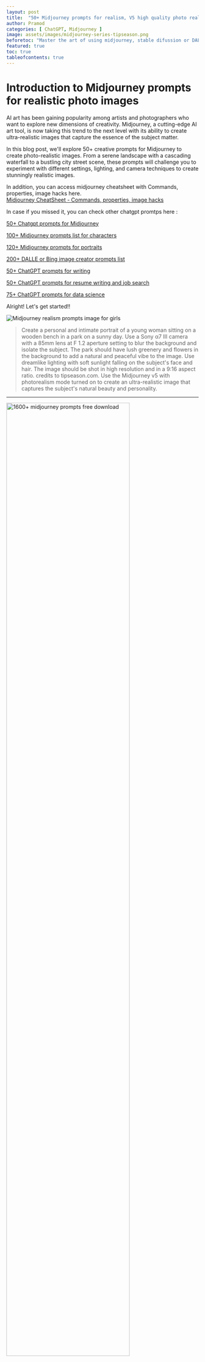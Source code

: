 ```yaml
---
layout: post
title:  "50+ Midjourney prompts for realism, V5 high quality photo realistic prompt ideas"
author: Pramod
categories: [ ChatGPT, Midjourney ]
image: assets/images/midjourney-series-tipseason.png
beforetoc: "Master the art of using midjourney, stable difussion or DALL-E-2 with creative realistic photo like images."
featured: true
toc: true
tableofcontents: true
---
```


# Introduction to Midjourney prompts for realistic photo images
AI art has been gaining popularity among artists and photographers who want to explore new dimensions of creativity.
Midjourney, a cutting-edge AI art tool, is now taking this trend to the next level with its ability to create
ultra-realistic images that capture the essence of the subject matter.

In this blog post, we'll explore 50+ creative prompts for  Midjourney to create photo-realistic images. From a
serene landscape with a cascading waterfall to a bustling city street scene, these prompts will challenge you to
experiment with different settings, lighting, and camera techniques to create stunningly realistic images.

In addition, you can access midjourney cheatsheet with Commands, properties, image hacks here.      
<a href="/midjourney-cheatsheet/"> Midjourney CheatSheet - Commands, properties, image hacks </a>

In case if you missed it, you can check other chatgpt promtps here :

[50+ Chatgpt prompts for Midjourney](/chatgpt-prompts-for-midjourney/)

[100+ Midjourney prompts list for characters](/midjourney-prompts-for-characters/)

[120+ Midjourney prompts for portraits](/midjourney-prompts-for-portraits/)

[200+ DALLE or Bing image creator prompts list](/dalle-bing-image-prompt-ideas/)

[50+ ChatGPT prompts for writing](/chatgpt-prompts-for-writing/)

[50+ ChatGPT prompts for resume writing and job search](/chatgpt-prompts-for-resume/)

[75+ ChatGPT prompts for data science](/chatgpt-prompts-for-data-science/)

Alright! Let's get started!!

<img class="img-fluid" src="/assets/images/realism-girls.png" alt="Midjourney realism prompts image for girls">

>  Create a personal and intimate portrait of a young woman sitting on a wooden bench in a park on a sunny day. Use a Sony
α7 III camera with a 85mm lens at F 1.2 aperture setting to blur the background and isolate the subject. The park should
have lush greenery and flowers in the background to add a natural and peaceful vibe to the image. Use dreamlike lighting
with soft sunlight falling on the subject's face and hair. The image should be shot in high resolution and in a 9:16
aspect ratio. credits to tipseason.com. Use the Midjourney v5 with photorealism mode turned on to create an
ultra-realistic image that captures the subject's natural beauty and personality.
<hr>

<a href="https://etsy.me/3GUkPIH"><img src="/assets/images/midjourney-prompts-cover.jpg" alt="1600+ midjourney prompts free download" style="width:80%;"></a>
<br>
<hr>

<img class="img-fluid" src="/assets/images/realism-boy.png" alt="Midjourney prompts for photorealistic images">
> Create a realistic image of a young boy playing football in an urban park. Use a Nikon D850 DSLR camera with a 200mm
lens at F 1.2 aperture setting to isolate the subject and add a blurred backdrop of skyscrapers. The park should have a
busy street and streetlights in the background to add a sense of city life. Use dramatic lighting with sunlight and
shadows to create a dynamic image. credits to tipseason.com. Use the Midjourney v5 with photorealism mode turned on to
capture the boy's enthusiasm for the game.
<hr>


## How to generate midjourney prompts for photo realism

1. Use the latest AI model, Midjourney v5, to create photorealistic images. For example, create a portrait of a person
   that looks like a photograph, with realistic skin tones and sharp details -- v5 
2. Use a long lens, such as an 85mm, 100mm or 200mm, to isolate portrait subjects and create a shallow depth of field.
   For example, create a portrait of a person with a blurred background, making the subject stand out and appear more
   prominent with 100mm lens.
3. Use specific camera models, such as the Sony α7 III, Nikon D850 DSLR 4k or Canon EOS R5, or even the Hasselblad, to
   create high-quality images with realistic colors and details. For example, create a portrait of a person with a Sony
   α7 III camera, capturing their features and expressions with precision.
4. Use keywords such as "candid" "personal", 4k, 8k to recreate a natural and authentic look in high quality. For
   example, create an image of a person laughing with their friends in candid 8k form, capturing a genuine moment of joy
   and happiness.
5. Use a wide aperture setting, such as F 1.2, to create a blurry background and make the subject stand out. For
   example, create a portrait of a person with a blurred background of a cornfield, giving the image a dreamy and
   romantic feel.
6. Add blurry backdrop hints, such as an abandoned church or a street photo at night, to create a sense of mood and
   atmosphere. For example, create a portrait of a person with a blurred background of a city street at night, creating
   a sense of mystery and intrigue.
7. Use dreamlike lighting or dramatic lighting to create a sense of depth and contrast in the image. For example, create
   a portrait of a person with dramatic lighting, casting strong shadows and highlights on their face.
8. Create ultra-detailed images with sharp lines and textures, capturing every detail with precision. For example,
   create a portrait of a person with a detailed texture of their skin, making the image appear more realistic.
9. Create personal portraits that capture the essence of the person's character and personality. For example, create a
   portrait of a person in their natural environment, showcasing their interests and passions.
10. Use the "--testp" command to put Midjourney into photorealism mode, creating images that look like real photographs.
11. Use an aspect ratio of 9:16, which is commonly used for portrait images on social media platforms like Instagram and
    TikTok.
12. Experiment with Vermeer lighting or Rembrandt lighting, two famous oil paint artists who used atmospheric light for
    creative advantage. For example, create a portrait of a person with Vermeer lighting, creating a soft and warm glow
    that illuminates their face.

<a href="https://etsy.me/3ljbdQ3"><img src="/assets/images/chatgpt-prompts-ai-tools-1000.jpg" alt="chatgpt prompts and ai tools download" class="img-fluid"></a>

## Midjourney prompts for realism or realistic photos 
Based on above rules, here are 50+ photorealistic high quality midjourney prompts that you can try today. 

<img class="img-fluid" src="/assets/images/realism-writer.png" alt="Midjourney prompts for photorealistic images">

> A personal portrait of a writer sitting at a desk in a home office, with a blurred backdrop of bookshelves. Use a 
Hasselblad camera with a 85mm lens at F 1.2 aperture setting and soft sunlight falling on the subject to capture the
subject's creativity and intelligence. -- v5

<hr>
<img class="img-fluid" src="/assets/images/photorealistic-girl.png" alt="Midjourney prompts for photorealistic images">

> A photorealistic image of a young girl blowing bubbles in a park, with colorful flowers and a big blue sky in the
background. Shot from a close-up angle to capture the sense of playfulness and innocence.

1. Create a portrait of a middle-aged man standing on the deck of a yacht at sunset. Use a Canon EOS R5 camera with a
   100mm lens at F 1.2 aperture setting to blur the background and isolate the subject. The ocean and sunset should be
   visible in the background, with warm, golden light falling on the man's face. Use a dreamlike lighting effect to
   create a serene and peaceful image. credits to tipseason.com. Use the Midjourney v5 with photorealism mode turned on
   to capture the man's rugged yet sophisticated personality.

2. Create a realistic image of a young woman sitting on a park bench in autumn. Use a Hasselblad camera with a 85mm lens
   at F 1.2 aperture setting to blur the background and isolate the subject. The park should have colorful autumn leaves
   and trees in the background, with soft sunlight falling on the subject's face. Use a warm and inviting lighting
   effect to create a cozy and inviting image. credits to tipseason.com. Use the Midjourney v5 with photorealism mode
   turned on to capture the woman's natural beauty and grace.

3. Create a portrait of a musician playing a guitar on a stage. Use a Sony α7 III camera with a 100mm lens at F 1.2
   aperture setting to blur the background and isolate the subject. The stage should have dramatic lighting with
   spotlights and smoke to create a dynamic and engaging atmosphere. Use a Rembrandt lighting effect to highlight the
   musician's face and hands. credits to www.tipseason.com . Use the Midjourney v5 with photorealism mode turned on to capture the musician's passion
   and talent.

4. Create a realistic image of a family walking in a forest. Use a Nikon D850 DSLR camera with a 85mm lens at F 1.2
   aperture setting to blur the background and isolate the subjects. The forest should have tall trees and soft sunlight
   filtering through the leaves to create a natural and peaceful environment. Use a personal portrait style to capture
   the family's connection and love for nature. credits to tipseason.com. Use the Midjourney v5 with photorealism mode turned on to create an
   image that captures the family's joy and happiness.

5. Create a photorealistic image of a vintage motorcycle parked on a deserted road at dusk. Use a Nikon D850 DSLR 4k
   camera with a 200mm lens and F 1.2 aperture setting to isolate the motorcycle from the background and create a
   dreamlike atmosphere. prompts inspiration like tipseason.com, The road should be lined with trees and the sky should have a warm,
   orange glow to create a dramatic effect.

6. Capture the beauty of a classic French chateau in the countryside. Use a Hasselblad camera with a 100mm lens and F
   1.2 aperture setting to create a shallow depth of field and blur the background. The chateau should be surrounded by
   lush gardens and trees, with the sun setting in the distance to create a warm, golden light.

7. Create a personal portrait of a young girl playing with her pet dog in a field of wildflowers. Use a Canon EOS R5
   camera with a 85mm lens and F 1.2 aperture setting to create a shallow depth of field and blur the background.
   credits to tipseason.com. The field should be filled with colorful wildflowers and the sun should be shining bright
   to create a warm, summery atmosphere.

8. Capture the beauty of a rugged coastline at sunset. Use a Sony α7 III camera with a 100mm lens and F 1.2 aperture
setting to isolate the subject and create a dreamlike atmosphere. The coastline should have rocky cliffs and crashing
waves, with the sun setting in the distance to create a warm, golden light.

9. Create a photorealistic image of a majestic African elephant in its natural habitat. Use a Nikon D850 DSLR 4k camera
with a 200mm lens and F 1.2 aperture setting to create a shallow depth of field and blur the background. The elephant
should be in a grassy savanna, with a warm, orange glow from the setting sun to create a dramatic effect.

10. A candid shot of a young couple sitting on a park bench, with the focus on the couple and the background blurred
    out. Use a Canon EOS R5 camera with a 100mm lens at F 1.2 aperture setting to capture the intimacy of the moment.
11. A portrait of a musician playing a guitar on a street at night, with a blurry backdrop of city lights. Use a Nikon
    D850 DSLR 4k camera with a 200mm lens and dreamlike lighting to capture the passion and emotion of the performance.
12. A personal portrait of a senior citizen sitting on a rocking chair on a porch, with a blurred backdrop of a
    cornfield. Use a Hasselblad camera with a 85mm lens at F 1.2 aperture setting and natural lighting to capture the
    subject's character and wisdom.
13. A close-up portrait of a baby with soft lighting and a blurred backdrop of a nursery. Use a Sony α7 III camera with
    a 100mm lens at F 1.2 aperture setting to capture the innocence and beauty of the subject.
14. A portrait of a young athlete practicing yoga on a beach at sunrise, with dreamlike lighting and a blurry backdrop
    of the ocean. credits to tipseason.com. Use a Canon EOS R5 camera with a 85mm lens at F 1.2 aperture setting to
    capture the strength and grace of the subject.
15. A candid portrait of a street artist painting a mural on a brick wall, with a blurry backdrop of the cityscape. Use
    a Nikon D850 DSLR 4k camera with a 200mm lens and dramatic lighting to capture the passion and creativity of the
    artist.
16. A personal portrait of a fashion model sitting on a velvet couch, with a blurred backdrop of a grand staircase. Use
    a Hasselblad camera with a 100mm lens at F 1.2 aperture setting and dreamlike lighting to capture the subject's
    beauty and elegance.
17. A portrait of a couple sitting in a coffee shop, with a blurry backdrop of the coffeehouse and its patrons. Use a
    Sony α7 III camera with a 85mm lens at F 1.2 aperture setting and natural lighting to capture the intimacy and
    warmth of the moment.
18. A candid portrait of a chef cooking in a kitchen, with a blurry backdrop of the restaurant's dining room. Use a
    Canon EOS R5 camera with a 100mm lens at F 1.2 aperture setting and ultra-detailed lighting to capture the subject's
    passion and skill.
19. A photorealistic image of a young boy playing in a park on a sunny day, surrounded by trees and grass, with a soccer
    ball at his feet and a big smile on his face. Shot from a low angle to capture the sense of playfulness and joy.
20. A realistic image of a winter landscape, with snow-covered trees, a frozen lake, and a cozy cabin in the distance.
    Shot during the golden hour to capture the warmth of the setting sun on the snow.
21. A photorealistic image of a woman sitting at a desk in her home office, surrounded by books and papers, with a cup
    of coffee in hand and a laptop open in front of her. Shot from a high angle to capture the sense of focus and
    productivity.
22. A realistic image of a sunset on the beach, with warm orange and pink tones in the sky, and waves gently lapping at
    the shore. Shot from a low angle to capture the sense of peace and tranquility.
23. A photorealistic image of a chef preparing a dish in a busy kitchen, with steam rising from the pots and pans, and
    colorful ingredients spread out on the counter. Shot from a close-up angle to capture the sense of action and
    intensity.
24. A realistic image of a young couple holding hands and walking through a beautiful garden, with flowers in full bloom
    all around them. Shot during the springtime to capture the sense of new beginnings and growth.
25. A photorealistic image of a majestic eagle in flight, with its wings spread wide and the wind rushing through its
    feathers. Shot from a bird's-eye view to capture the sense of freedom and power.
26. A realistic image of a busy city street at night, with neon lights and bustling crowds of people. Shot from a high
    angle to capture the sense of energy and excitement.
27. A photorealistic image of a lone hiker trekking through a mountainous landscape, with snow-capped peaks in the
    distance and a backpack slung over their shoulder. Shot from a wide angle to capture the sense of adventure and
    exploration.
28. A realistic image of a classic car cruising down a scenic coastal road, with the sun setting behind it and the ocean
    stretching out to the horizon. Shot from a low angle to capture the sense of nostalgia and beauty.
29. A photorealistic image of a family gathered around a dining table for a holiday meal, with a big turkey in the
    center and colorful decorations all around. Shot from a high angle to capture the sense of togetherness and
    celebration.
30. A realistic image of a vintage train station, with a steam locomotive puffing away in the background and passengers
    bustling about. Shot from a low angle to capture the sense of grandeur and nostalgia.
31. A photorealistic image of a woman walking through a busy market, with vendors selling colorful fruits and vegetables
    all around. Shot from a close-up angle to capture the sense of texture and vibrancy.
32. A realistic image of a small town in autumn, with colorful leaves falling from the trees and a cozy coffee shop in
    the distance. Shot from a high angle to capture the sense of charm and warmth.
33. A photorealistic image of a young athlete mid-sprint on a track, with sweat on their brow and determination in their
    eyes. Shot from a low angle to capture the sense of energy and motion.
34. A realistic image of a quiet bookshop on a rainy day, with books stacked high and a warm fire in the fireplace. Shot
    from a close-up angle to capture the sense of coziness and relaxation.
35. A photorealistic image of a young couple dancing in a ballroom, with elegant attire and romantic lighting. Shot from
    a high angle to capture the sense of grace and beauty.
36. A realistic image of a scientist in a laboratory, surrounded by test tubes and microscopes, conducting experiments.
    Shot from a close-up angle to capture the sense of precision and curiosity.
37. A photorealistic image of a beautiful garden with a koi pond, with colorful flowers blooming all around and fish
    swimming in the water. Shot from a wide angle to capture the sense of serenity and tranquility.
38. A realistic image of a young child running through a sprinkler on a hot summer day, with water droplets flying all
    around. Shot from a low angle to capture the sense of joy and freedom.
39. A photorealistic image of a woman playing guitar on a rooftop terrace, with a beautiful city skyline in the
    background. Shot during the golden hour to capture the warmth of the setting sun.
40. A realistic image of a quiet church on a peaceful Sunday morning, with sunlight streaming through stained-glass
    windows and hymns being sung. Shot from a high angle to capture the sense of reverence and spirituality.
41. A photorealistic image of a couple on a romantic gondola ride through the canals of Venice, with colorful buildings
    lining the waterways. Shot from a low angle to capture the sense of intimacy and beauty.
42. A realistic image of a farmer working in a sun-kissed field, with crops growing all around and a bright blue sky
    above. Shot from a wide angle to capture the sense of hard work and dedication.
43. A realistic image of a man and his dog going for a walk in a snowy park, with trees covered in snow and icicles
    hanging from the branches. Shot from a low angle to capture the sense of companionship and warmth.
44. A photorealistic image of a beautiful beach with crystal-clear water, with palm trees swaying in the breeze and
    colorful umbrellas scattered about. Shot from a wide angle to capture the sense of relaxation and paradise.
45. A realistic image of a musician playing a piano in a grand concert hall, with elegant decor and a captive audience.
    Shot from a close-up angle to capture the sense of passion and talent.
46. A photorealistic image of a couple watching a sunset on a beach, with soft waves lapping at their feet and warm sand
    between their toes. Shot from a low angle to capture the sense of romance and beauty.
47. A realistic image of a group of friends hiking in a forest, with tall trees all around and a beautiful waterfall in
    the distance. Shot from a high angle to capture the sense of adventure and camaraderie.
48. A photorealistic image of a family playing board games on a cozy rug in front of a fireplace, with colorful board
    pieces and warm blankets. Shot from a close-up angle to capture the sense of togetherness and relaxation.
49. A realistic image of a couple enjoying a hot air balloon ride at sunrise, with beautiful vistas of rolling hills and
    a cityscape in the distance. Shot from a wide angle to capture the sense of awe and wonder.
50. A photorealistic image of a young girl taking a ballet lesson in a studio, with beautiful lighting and elegant
    poses. Shot from a close-up angle to capture the sense of grace and beauty.
51. A realistic image of a group of teenagers playing basketball in an inner-city park, with graffiti-covered walls and
    a sense of urban grittiness. Shot from a low angle to capture the sense of intensity and determination.
52. A photorealistic image of a couple enjoying a picnic on a hillside, with colorful flowers and beautiful scenery in
    the background. Shot from a wide angle to capture the sense of romance and beauty.

## Conclusion

In conclusion, the world of AI art is constantly evolving, and tools like Midjourney are making it easier than ever to
create photo-realistic images that capture the essence of the subject matter. From natural landscapes to bustling city
streets, the creative prompts we explored in this blog post demonstrate the incredible potential of AI art to push the
boundaries of creativity.

While some may argue that AI art lacks the emotional depth of traditional art, it's clear that tools like Midjourney are
allowing artists and photographers to express themselves in new and exciting ways. By experimenting with different
camera techniques, lighting, and settings, we can create images that are not only stunningly realistic but also uniquely
creative.

If you enjoyed this post, we encourage you to share it with your friends and followers on social media and following us
on twitter @thetipseason And if you want to stay up-to-date on the latest trends in generative art and AI, be sure to
follow our newsletter for more tips, tricks, and insights. Thanks for reading, and happy creating!





